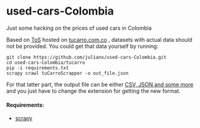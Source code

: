 # used-cars-Colombia
Just some hacking on the prices of used cars in Colombia

Based on [ToS](https://www.mercadolibre.com.co/ayuda/terminos-condiciones-de-uso_1841) hosted on [tucarro.com.co](https://www.tucarro.com.co) , datasets with actual data should not be provided. You could get that data yourself by running:

```
git clone https://github.com/julianx/used-cars-Colombia.git
cd used-cars-Colombia/tucarro
pip -i requirements.txt
scrapy crawl tuCarroScrapper -o out_file.json
```

For that latter part, the output file can be either [CSV, JSON and some more](https://doc.scrapy.org/en/latest/topics/exporters.html) and you just have to change the extension for getting the new format.

#### Requirements:

* [scrapy](https://doc.scrapy.org/en/latest/intro/install.html)